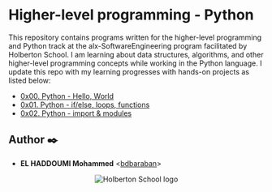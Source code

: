 # Higher-level programming - Python

This repository contains programs written for the higher-level programming and
Python track at the alx-SoftwareEngineering program facilitated by Holberton School. I am learning about data
structures, algorithms, and other higher-level programming concepts while
working in the Python language. I update this repo with my learning progresses with hands-on projects as listed below:

* [0x00. Python - Hello, World](./0x00-python-hello_world)
* [0x01. Python - if/else, loops, functions](./0x01-python-if_else_loops_functions)
* [0x02. Python - import & modules](./0x02-python-import_modules)


## Author :black_nib:

* **EL HADDOUMI Mohammed** <[bdbaraban](https://github.com/elhaddoumi1999)>


<p align="center">
  <img src="http://www.holbertonschool.com/holberton-logo.png"
       alt="Holberton School logo"
  >
</p>
